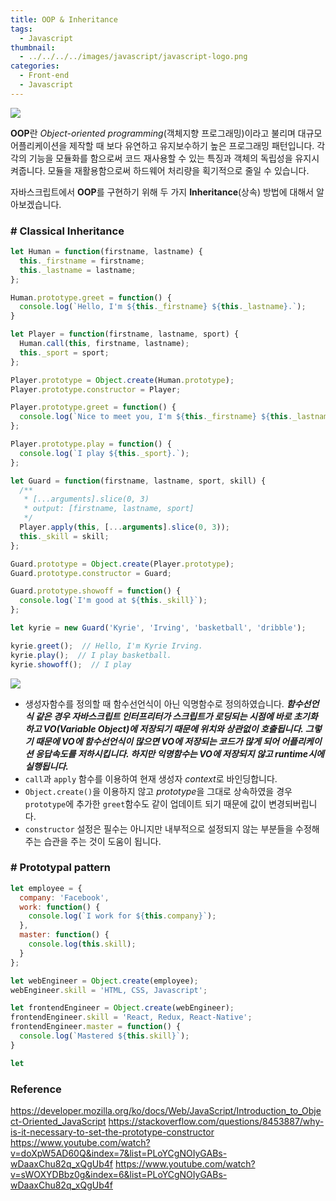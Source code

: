 ```yaml
---
title: OOP & Inheritance
tags:
  - Javascript
thumbnail:
  - ../../../../images/javascript/javascript-logo.png
categories:
  - Front-end
  - Javascript
---
```


![](../../../../images/javascript/javascript-logo.png)

**OOP**란 *Object-oriented programming*(객체지향 프로그래밍)이라고 불리며 대규모 어플리케이션을 제작할 때 보다 유연하고 유지보수하기 높은 프로그래밍 패턴입니다. 각각의 기능을 모듈화를 함으로써 코드 재사용할 수 있는 특징과 객체의 독립성을 유지시켜줍니다. 모듈을 재활용함으로써 하드웨어 처리량을 획기적으로 줄일 수 있습니다. 

자바스크립트에서 **OOP**를 구현하기 위해 두 가지 **Inheritance**(상속) 방법에 대해서 알아보겠습니다.

### # Classical Inheritance

``` javascript
let Human = function(firstname, lastname) {
  this._firstname = firstname;
  this._lastname = lastname;
};

Human.prototype.greet = function() {
  console.log(`Hello, I'm ${this._firstname} ${this._lastname}.`);
}

let Player = function(firstname, lastname, sport) {
  Human.call(this, firstname, lastname);
  this._sport = sport;
};

Player.prototype = Object.create(Human.prototype);
Player.prototype.constructor = Player;

Player.prototype.greet = function() {
  console.log(`Nice to meet you, I'm ${this._firstname} ${this._lastname}.`);
};

Player.prototype.play = function() {
  console.log(`I play ${this._sport}.`);
};

let Guard = function(firstname, lastname, sport, skill) {
  /**
   * [...arguments].slice(0, 3)
   * output: [firstname, lastname, sport]
   */
  Player.apply(this, [...arguments].slice(0, 3));
  this._skill = skill;
};

Guard.prototype = Object.create(Player.prototype);
Guard.prototype.constructor = Guard;

Guard.prototype.showoff = function() {
  console.log(`I'm good at ${this._skill}`);
};

let kyrie = new Guard('Kyrie', 'Irving', 'basketball', 'dribble');

kyrie.greet();  // Hello, I'm Kyrie Irving.
kyrie.play();  // I play basketball.
kyrie.showoff();  // I play
```

![](../../../../images/javascript/oop-inheritance-01.png)

* 생성자함수를 정의할 때 함수선언식이 아닌 익명함수로 정의하였습니다.
***함수선언식 같은 경우 자바스크립트 인터프리터가 스크립트가 로딩되는 시점에 바로 초기화하고 VO(Variable Object)에 저장되기 때문에 위치와 상관없이 호출됩니다. 그렇기 때문에 VO에 함수선언식이 많으면 VO에 저장되는 코드가 많게 되어 어플리케이션 응답속도를 저하시킵니다. 하지만 익명함수는 VO에 저장되지 않고  runtime시에 실행됩니다.***
* <code>call</code>과 <code>apply</code> 함수를 이용하여 현재 생성자 *context*로 바인딩합니다.
* <code>Object.create()</code>을 이용하지 않고 *prototype*을 그대로 상속하였을 경우 <code>prototype</code>에 추가한 <code>greet</code>함수도 같이 업데이트 되기 때문에 값이 변경되버립니다.
* <code>constructor</code> 설정은 필수는 아니지만 내부적으로 설정되지 않는 부분들을 수정해주는 습관을 주는 것이 도움이 됩니다.

### # Prototypal pattern

``` javascript
let employee = {
  company: 'Facebook',
  work: function() {
    console.log(`I work for ${this.company}`);
  },
  master: function() {
    console.log(this.skill);
  }
};

let webEngineer = Object.create(employee);
webEngineer.skill = 'HTML, CSS, Javascript';

let frontendEngineer = Object.create(webEngineer);
frontendEngineer.skill = 'React, Redux, React-Native';
frontendEngineer.master = function() {
  console.log(`Mastered ${this.skill}`);
}
```

``` javascript
let 
```

 

### Reference
<https://developer.mozilla.org/ko/docs/Web/JavaScript/Introduction_to_Object-Oriented_JavaScript>
<https://stackoverflow.com/questions/8453887/why-is-it-necessary-to-set-the-prototype-constructor>
<https://www.youtube.com/watch?v=doXpW5AD60Q&index=7&list=PLoYCgNOIyGABs-wDaaxChu82q_xQgUb4f>
<https://www.youtube.com/watch?v=sWOXYDBbz0g&index=6&list=PLoYCgNOIyGABs-wDaaxChu82q_xQgUb4f>
